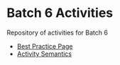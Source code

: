 # Batch 6 Activities
Repository of activities for Batch 6

- [Best Practice Page](./Assignment%231/Homework.html)
- [Activity Semantics](./Activity-Semantics/index.html)

